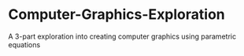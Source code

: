 # Computer-Graphics-Exploration
A 3-part exploration into creating computer graphics using parametric equations
